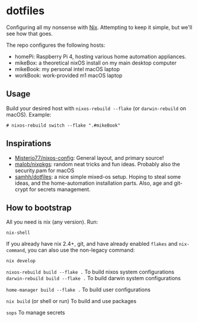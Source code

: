 # dotfiles

Configuring all my nonsense with [Nix](https://nixos.org). Attempting to keep it simple, but we'll see how that goes.

The repo configures the following hosts:

<!-- - devVM: a theoretical nixOS vm, that would ideally take inspiration from [mitchellh's setup](https://github.com/mitchellh/nixos-config) -->
- homePi: Raspberry Pi 4, hosting various home automation appliances. 
- mikeBox: a theoretical nixOS install on my main desktop computer
- mikeBook: my personal intel macOS laptop
- workBook: work-provided m1 macOS laptop

## Usage

Build your desired host with `nixos-rebuild --flake` (or `darwin-rebuild` on macOS). Example:

```console
# nixos-rebuild switch --flake ".#mikeBook"
```
 
## Inspirations

- [Misterio77/nixos-config](https://github.com/Misterio77/nix-config): General layout, and primary source!
- [malob/nixpkgs](https://github.com/malob/nixpkgs): random neat tricks and fun ideas. Probably also the security.pam for macOS
- [samhh/dotfiles](https://github.com/samhh/dotfiles): a nice simple mixed-os setup. Hoping to steal some ideas, and the home-automation installation parts. Also, age and git-crypt for secrets management.



## How to bootstrap

All you need is nix (any version). Run:
```
nix-shell
```

If you already have nix 2.4+, git, and have already enabled `flakes` and
`nix-command`, you can also use the non-legacy command:
```
nix develop
```

`nixos-rebuild build --flake .` To build nixos system configurations
`darwin-rebuild build --flake .` To build darwin system configurations

`home-manager build --flake .` To build user configurations

`nix build` (or shell or run) To build and use packages

`sops` To manage secrets

